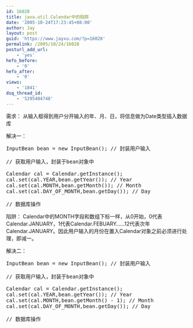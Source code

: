 ```yaml
---
id: 16028
title: java.util.Calendar中的陷阱
date: '2005-10-24T17:23:45+08:00'
author: Jay
layout: post
guid: 'https://www.jayxu.com/?p=16028'
permalink: /2005/10/24/16028
posturl_add_url:
    - 'yes'
hefo_before:
    - '0'
hefo_after:
    - '0'
views:
    - '1841'
dsq_thread_id:
    - '5295404748'
---
```


需求：
从输入框得到用户分开输入的年、月、日，将信息做为Date类型插入数据库

解决一：
<pre lang="java" class="">InputBean bean = new InputBean(); // 封装用户输入

// 获取用户输入，封装于bean对象中

Calendar cal = Calendar.getInstance();
cal.set(cal.YEAR,bean.getYear()); // Year
cal.set(cal.MONTH,bean.getMonth()); // Month
cal.set(cal.DAY_OF_MONTH,bean.getDay()); // Day

// 数据库操作</pre>
陷阱：
Calendar中的MONTH字段和数组下标一样，从0开始，0代表Calendar.JANUARY，1代表Calendar.FEBUARY……12代表次年Calendar.JANUARY。因此用户输入的月份在置入Calendar对象之前必须进行处理，即减一。

解决二：
<pre lang="java">InputBean bean = new InputBean(); // 封装用户输入

// 获取用户输入，封装于bean对象中

Calendar cal = Calendar.getInstance();
cal.set(cal.YEAR,bean.getYear()); // Year
cal.set(cal.MONTH,bean.getMonth() - 1); // Month
cal.set(cal.DAY_OF_MONTH,bean.getDay()); // Day

// 数据库操作</pre>